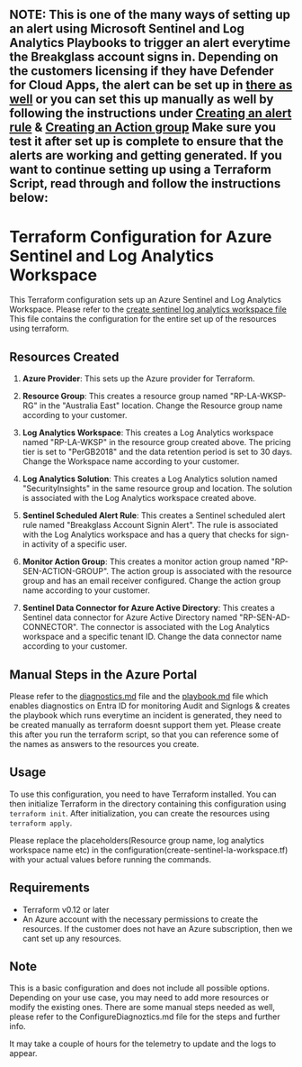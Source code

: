 ## NOTE: This is one of the many ways of setting up an alert using Microsoft Sentinel and Log Analytics Playbooks to trigger an alert everytime the Breakglass account signs in. Depending on the customers licensing if they have Defender for Cloud Apps, the alert can be set up in [there as well](https://blog.ciaops.com/2023/10/24/monitoring-a-break-glass-account-with-defender-for-cloud-apps/)  or you can set this up manually as well by following the instructions under [Creating an alert rule](https://learn.microsoft.com/en-us/entra/identity/role-based-access-control/security-emergency-access) & [Creating an Action group](https://learn.microsoft.com/en-us/entra/identity/role-based-access-control/security-emergency-access) Make sure you test it after set up is complete to ensure that the alerts are working and getting generated. If you want to continue setting up using a Terraform Script, read through and follow the instructions below: 

# Terraform Configuration for Azure Sentinel and Log Analytics Workspace

This Terraform configuration sets up an Azure Sentinel and Log Analytics Workspace. Please refer to the [create sentinel log analytics workspace file](https://github.com/CodeBlue-NZ/cb-breakglass-account/blob/master/create-sentinel-la-workspace.tf) This file contains the configuration for the entire set up of the resources using terraform. 

## Resources Created

1. **Azure Provider**: This sets up the Azure provider for Terraform.

2. **Resource Group**: This creates a resource group named "RP-LA-WKSP-RG" in the "Australia East" location. Change the Resource group name according to your customer. 

3. **Log Analytics Workspace**: This creates a Log Analytics workspace named "RP-LA-WKSP" in the resource group created above. The pricing tier is set to "PerGB2018" and the data retention period is set to 30 days. Change the Workspace name according to your customer. 

4. **Log Analytics Solution**: This creates a Log Analytics solution named "SecurityInsights" in the same resource group and location. The solution is associated with the Log Analytics workspace created above. 

5. **Sentinel Scheduled Alert Rule**: This creates a Sentinel scheduled alert rule named "Breakglass Account Signin Alert". The rule is associated with the Log Analytics workspace and has a query that checks for sign-in activity of a specific user.

6. **Monitor Action Group**: This creates a monitor action group named "RP-SEN-ACTION-GROUP". The action group is associated with the resource group and has an email receiver configured. Change the action group name according to your customer. 

7. **Sentinel Data Connector for Azure Active Directory**: This creates a Sentinel data connector for Azure Active Directory named "RP-SEN-AD-CONNECTOR". The connector is associated with the Log Analytics workspace and a specific tenant ID. Change the data connector name according to your customer. 


## Manual Steps in the Azure Portal

Please refer to the [diagnostics.md](https://github.com/CodeBlue-NZ/cb-breakglass-account/blob/master/ConfigureDiagnostics.md) file and the [playbook.md](https://github.com/CodeBlue-NZ/cb-breakglass-account/blob/master/playbook.md) file which enables diagnostics on Entra ID for monitoring Audit and Signlogs & creates the playbook which runs everytime an incident is generated, they need to be created manually as terraform doesnt support them yet. Please create this after you run the terraform script, so that you can reference some of the names as answers to the resources you create. 

## Usage

To use this configuration, you need to have Terraform installed. You can then initialize Terraform in the directory containing this configuration using `terraform init`. After initialization, you can create the resources using `terraform apply`.

Please replace the placeholders(Resource group name, log analytics workspace name etc) in the configuration(create-sentinel-la-workspace.tf) with your actual values before running the commands.

## Requirements

- Terraform v0.12 or later
- An Azure account with the necessary permissions to create the resources. If the customer does not have an Azure subscription, then we cant set up any resources. 

## Note

This is a basic configuration and does not include all possible options. Depending on your use case, you may need to add more resources or modify the existing ones. There are some manual steps needed as well, please refer to the ConfigureDiagnoztics.md file for the steps and further info. 

It may take a couple of hours for the telemetry to update and the logs to appear. 
